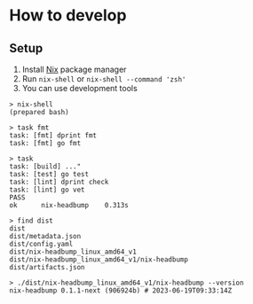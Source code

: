 # How to develop

## Setup

1. Install [Nix](https://nixos.org/) package manager
2. Run `nix-shell` or `nix-shell --command 'zsh'`
3. You can use development tools

```console
> nix-shell
(prepared bash)

> task fmt
task: [fmt] dprint fmt
task: [fmt] go fmt

> task
task: [build] ..."
task: [test] go test
task: [lint] dprint check
task: [lint] go vet
PASS
ok      nix-headbump    0.313s

> find dist
dist
dist/metadata.json
dist/config.yaml
dist/nix-headbump_linux_amd64_v1
dist/nix-headbump_linux_amd64_v1/nix-headbump
dist/artifacts.json

> ./dist/nix-headbump_linux_amd64_v1/nix-headbump --version
nix-headbump 0.1.1-next (906924b) # 2023-06-19T09:33:14Z
```
